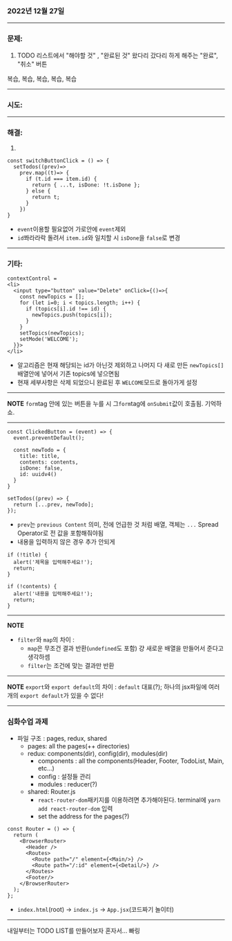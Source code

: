 ### 2022년 12월 27일

---

### **문제:**
1. TODO 리스트에서 "해야할 것" , "완료된 것" 왔다리 갔다리 하게 해주는 "완료", "취소" 버튼

복습, 복습, 복습, 복습, 복습

---

### **시도:**


---


### **해결:**
1. 
```
const switchButtonClick = () => {
  setTodos((prev)=> 
    prev.map((t)=> {
      if (t.id === item.id) {
        return { ...t, isDone: !t.isDone };
      } else {
        return t;
      }
    })
}
```
- `event`이용할 필요없어 가로안에 `event`제외
- `id`쫘라라락 돌려서 `item.id`와 일치할 시 `isDone`을 `false`로 변경

---

### **기타:**

```
contextControl = 
<li>
  <input type="button" value="Delete" onClick={()=>{
    const newTopics = [];
    for (let i=0; i < topics.length; i++) {
      if (topics[i].id !== id) {
        newTopics.push(topics[i]);
      }
    }
    setTopics(newTopics);
    setMode('WELCOME');
  }}>
</li>
```

- 알고리즘은 현재 해당되는 id가 아닌것 제외하고 나머지 다 새로 만든 `newTopics[]`배열안에 넣어서 기존 topics에 넣으면됨
- 현재 세부사항은 삭제 되었으니 완료된 후 `WELCOME`모드로 돌아가게 설정

---

**NOTE** `form`tag 안에 있는 버튼을 누를 시 그`form`tag에 `onSubmit`값이 호출됨. 기억하쇼.

---
```
const ClickedButton = (event) => {
  event.preventDefault();
  
  const newTodo = {
    title: title,
    contents: contents,
    isDone: false,
    id: uuidv4()
  }
}

setTodos((prev) => {
  return [...prev, newTodo];
});
```
- `prev`는 `previous Content` 의미, 전에 언급한 것 처럼 배열, 객체는 `...` Spread Operator로 전 값을 포함해줘야됨
- 내용을 입력하지 않은 경우 추가 안되게
```
if (!title) {
  alert('제목을 입력해주세요!');
  return;
}

if (!contents) {
  alert('내용을 입력해주세요!');
  return;
}
```

---
**NOTE**
- `filter`와 `map`의 차이 : 
  - `map`은 무조건 결과 반환(`undefined`도 포함) 걍 새로운 배열을 만들어서 준다고 생각하셈
  - `filter`는 조건에 맞는 결과만 반환

---

**NOTE**
`export`와 `export default`의 차이 : `default` 대표(?); 하나의 jsx파일에 여러개의 `export default`가 있을 수 없다!

---
### 심화수업 과제
- 파일 구조 : pages, redux, shared
  - pages: all the pages(++ directories)
  - redux: components(dir), config(dir), modules(dir)
    - components : all the components(Header, Footer, TodoList, Main, etc...)
    - config : 설정들 관리
    - modules : reducer(?)
  - shared: Router.js
    - `react-router-dom`패키지를 이용하려면 추가해야된다. terminal에 `yarn add react-router-dom` 입력
    - set the address for the pages(?)
```
const Router = () => {
  return (
    <BrowserRouter>
      <Header />
      <Routes>
        <Route path="/" element={<Main/>} />
        <Route path="/:id" element={<Detail/>} />
      </Routes>
      <Footer/>
    </BrowserRouter>
  );
};
```

- `index.html`(root) -> `index.js` -> `App.jsx`(코드짜기 놀이터)

---
내일부터는 TODO LIST를 만들어보자 혼자서... 빠링